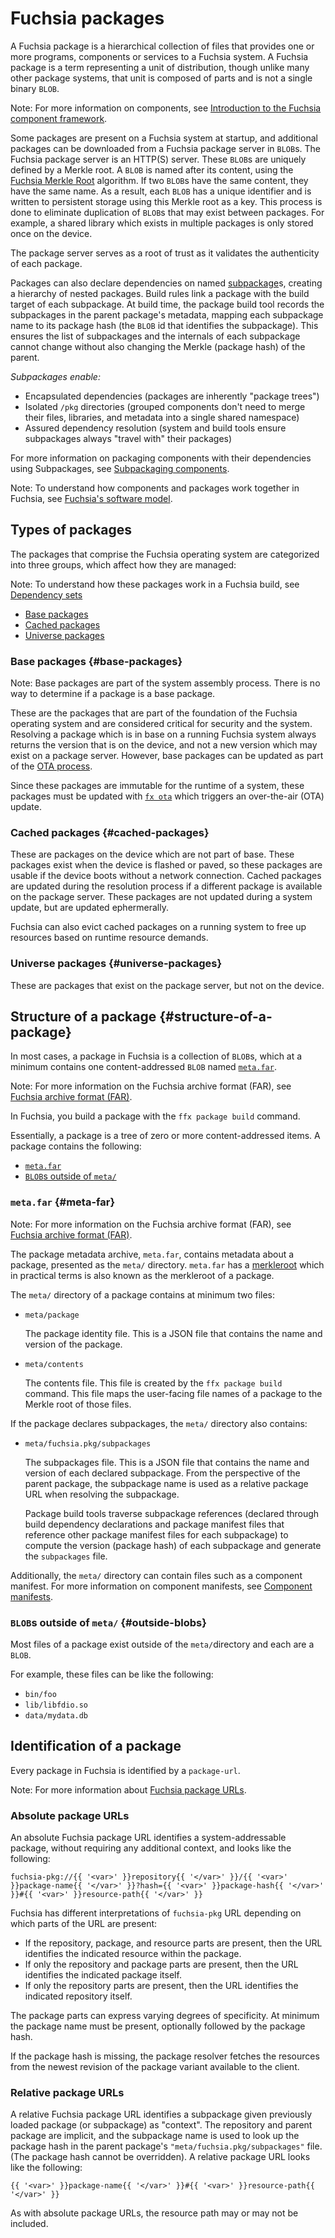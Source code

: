 # Fuchsia packages

A Fuchsia package is a hierarchical collection of files that provides one or more programs,
components or services to a Fuchsia system.  A Fuchsia package is a term representing a
unit of distribution, though unlike many other package systems, that unit is composed of
parts and is not a single binary `BLOB`.

Note: For more information on components, see
[Introduction to the Fuchsia component framework](/docs/concepts/components/v2/introduction.md).

Some packages are present on a Fuchsia system at startup, and
additional packages can be downloaded from a Fuchsia package server in `BLOB`s.
The Fuchsia package server is an HTTP(S) server. These `BLOB`s are uniquely defined by a Merkle
root. A `BLOB` is named after its content, using the
[Fuchsia Merkle Root][merkleroot] algorithm. If two `BLOB`s have the same content,
they have the same name. As a result, each `BLOB` has a unique identifier and is
written to persistent storage using this Merkle
root as a key. This process is done to eliminate duplication of `BLOB`s that
may exist between packages. For example, a shared library which exists in
multiple packages is only stored once on the device.

The package server serves as a root of trust as it validates the authenticity of
each package.

Packages can also declare dependencies on named
[subpackage][glossary.subpackage]s, creating a hierarchy of nested packages.
Build rules link a package with the build target of each subpackage. At build
time, the package build tool records the subpackages in the parent package's
metadata, mapping each subpackage name to its package hash (the `BLOB` id that
identifies the subpackage). This ensures the list of subpackages and the
internals of each subpackage cannot change without also changing the Merkle
(package hash) of the parent.

_Subpackages enable:_

* Encapsulated dependencies (packages are inherently "package trees")
* Isolated `/pkg` directories (grouped components don't need to merge their
  files, libraries, and metadata into a single shared namespace)
* Assured dependency resolution (system and build tools ensure subpackages
  always "travel with" their packages)

For more information on packaging components with their dependencies using
Subpackages, see [Subpackaging components].

Note: To understand how components and packages work together in Fuchsia,
see [Fuchsia's software model](/docs/concepts/software_model.md).

## Types of packages

The packages that comprise the Fuchsia operating system are categorized into
three groups, which affect how they are managed:

Note: To understand how these packages work in a Fuchsia build, see
[Dependency sets](/docs/development/build/build_system/boards_and_products.md#dependency_sets)

* [Base packages](#base-packages)
* [Cached packages](#cached-packages)
* [Universe packages](#universe-packages)

### Base packages {#base-packages}

Note: Base packages are part of the system assembly process.
There is no way to determine if a package is a base package.

These are the packages that are part of the foundation of the Fuchsia
operating system and are considered critical for security and the system.
Resolving a package which is in base on a running Fuchsia system always
returns the version that is on the device, and not a new version which
may exist on a package server. However, base packages can be updated as part of
the [OTA process](/docs/concepts/packages/ota.md).

Since these packages are immutable for the runtime of a
system, these packages must be updated with
[`fx ota`](https://fuchsia.dev/reference/tools/fx/cmd/ota) which triggers an
over-the-air (OTA) update.

### Cached packages {#cached-packages}

These are packages on the device which are not part of base. These
packages exist when the device is flashed or paved, so these packages
are usable if the device boots without a network connection. Cached packages
are updated during the resolution process if a different package is available
on the package server. These packages are not updated during a system update,
but are updated ephermerally.

Fuchsia can also evict cached packages on a running system to free up
resources based on runtime resource demands.

### Universe packages {#universe-packages}

These are packages that exist on the package server, but not on the device.

## Structure of a package {#structure-of-a-package}

In most cases, a package in Fuchsia is a collection of `BLOB`s, which at a
minimum contains one content-addressed `BLOB` named [`meta.far`](#meta-far).

Note: For more information on the Fuchsia archive format (FAR), see
[Fuchsia archive format (FAR)](/docs/development/source_code/archive_format.md).

In Fuchsia, you build a package with the `ffx package build` command.

Essentially, a package is a tree of zero or more content-addressed items.
A package contains the following:

* [`meta.far`](#meta-far)
* [`BLOB`s outside of `meta/`](#outside-blobs)

### `meta.far` {#meta-far}

Note: For more information on the Fuchsia archive format (FAR), see
[Fuchsia archive format (FAR)](/docs/development/source_code/archive_format.md).

The package metadata archive, `meta.far`, contains metadata about
a package, presented as the `meta/` directory. `meta.far` has a
[merkleroot][merkleroot] which in practical terms is also known as the
merkleroot of a package.

The `meta/` directory of a package contains at minimum two files:

* `meta/package`

   The package identity file. This is a JSON file that contains the name and
   version of the package.

* `meta/contents`

   The contents file. This file is created by the `ffx package build` command.
   This file maps the user-facing file names of a package to the Merkle root
   of those files.

If the package declares subpackages, the `meta/` directory also contains:

* `meta/fuchsia.pkg/subpackages`

   The subpackages file. This is a JSON file that contains the name and version
   of each declared subpackage. From the perspective of the parent package, the
   subpackage name is used as a relative package URL when resolving the
   subpackage.

   Package build tools traverse subpackage references (declared through build
   dependency declarations and package manifest files that reference other
   package manifest files for each subpackage) to compute the version (package
   hash) of each subpackage and generate the `subpackages` file.

Additionally, the `meta/` directory can contain files such as a component manifest.
For more information on component manifests, see
[Component manifests](/docs/concepts/components/v2/component_manifests.md).

### `BLOB`s outside of `meta/` {#outside-blobs}

Most files of a package exist outside of the `meta/`directory and each are a `BLOB`.

For example, these files can be like the following:

* `bin/foo`
* `lib/libfdio.so`
* `data/mydata.db`

## Identification of a package

Every package in Fuchsia is identified by a `package-url`.

Note: For more information about [Fuchsia package URLs](/docs/concepts/packages/package_url.md).

### Absolute package URLs

An absolute Fuchsia package URL identifies a system-addressable package, without
requiring any additional context, and looks like the following:

```
fuchsia-pkg://{{ '<var>' }}repository{{ '</var>' }}/{{ '<var>' }}package-name{{ '</var>' }}?hash={{ '<var>' }}package-hash{{ '</var>' }}#{{ '<var>' }}resource-path{{ '</var>' }}
```

Fuchsia has different interpretations of `fuchsia-pkg` URL depending on which
parts of the URL are present:

 * If the repository, package, and resource parts are present, then the URL
   identifies the indicated resource within the package.
 * If only the repository and package parts are present, then the URL identifies
   the indicated package itself.
 * If only the repository parts are present, then the URL identifies the
   indicated repository itself.

The package parts can express varying degrees of specificity. At minimum the
package name must be present, optionally followed by the package hash.

If the package hash is missing, the package resolver fetches the resources
from the newest revision of the package variant available to the client.

### Relative package URLs

A relative Fuchsia package URL identifies a subpackage given previously loaded
package (or subpackage) as "context". The repository and parent package are
implicit, and the subpackage name is used to look up the package hash in the
parent package's `"meta/fuchsia.pkg/subpackages"` file. (The package hash
cannot be overridden). A relative package URL looks like the following:

```
{{ '<var>' }}package-name{{ '</var>' }}#{{ '<var>' }}resource-path{{ '</var>' }}
```

As with absolute package URLs, the resource path may or may not be included.

<!-- Reference links -->

[Subpackaging components]: /docs/concepts/components/v2/subpackaging.md
[glossary.subpackage]: /docs/glossary/README.md#subpackage
[merkleroot]: /docs/concepts/security/merkleroot.md
